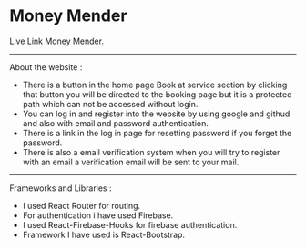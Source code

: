 # Money Mender

Live Link [Money Mender](https://money-mender.web.app/).

---

About the website :

- There is a button in the home page Book at service section by clicking that button you will be directed to the booking page but it is a protected path which can not be accessed without login.
- You can log in and register into the website by using google and githud and also with email and password authentication.
- There is a link in the log in page for resetting password if you forget the password.
- There is also a email verification system when you will try to register with an email a verification email will be sent to your mail.

---

Frameworks and Libraries :

- I used React Router for routing.
- For authentication i have used Firebase.
- I used React-Firebase-Hooks for firebase authentication.
- Framework I have used is React-Bootstrap.
